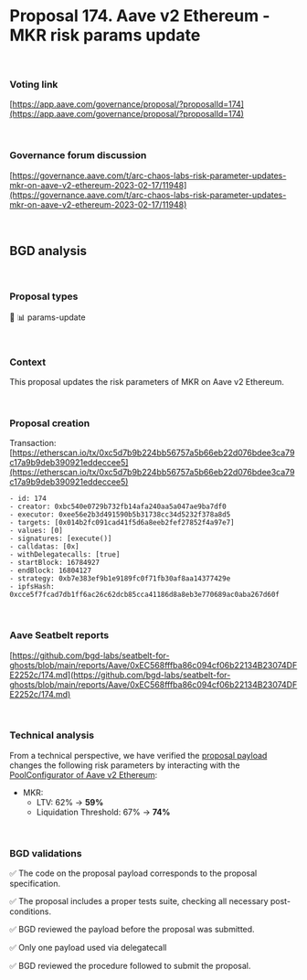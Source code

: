 # Proposal 174. Aave v2 Ethereum - MKR risk params update

<br>

### Voting link

[https://app.aave.com/governance/proposal/?proposalId=174](https://app.aave.com/governance/proposal/?proposalId=174)

<br>

### Governance forum discussion

[https://governance.aave.com/t/arc-chaos-labs-risk-parameter-updates-mkr-on-aave-v2-ethereum-2023-02-17/11948](https://governance.aave.com/t/arc-chaos-labs-risk-parameter-updates-mkr-on-aave-v2-ethereum-2023-02-17/11948)

<br>

## BGD analysis

<br>

### Proposal types

:wrench: :bar_chart: params-update

<br>

### Context

This proposal updates the risk parameters of MKR on Aave v2 Ethereum.


<br>

### Proposal creation

Transaction: [https://etherscan.io/tx/0xc5d7b9b224bb56757a5b66eb22d076bdee3ca79c17a9b9deb390921eddeccee5](https://etherscan.io/tx/0xc5d7b9b224bb56757a5b66eb22d076bdee3ca79c17a9b9deb390921eddeccee5)

```
- id: 174
- creator: 0xbc540e0729b732fb14afa240aa5a047ae9ba7df0
- executor: 0xee56e2b3d491590b5b31738cc34d5232f378a8d5
- targets: [0x014b2fc091cad41f5d6a8eeb2fef27852f4a97e7]
- values: [0]
- signatures: [execute()]
- calldatas: [0x]
- withDelegatecalls: [true]
- startBlock: 16784927
- endBlock: 16804127
- strategy: 0xb7e383ef9b1e9189fc0f71fb30af8aa14377429e
- ipfsHash: 0xcce5f7fcad7db1ff6ac26c62dcb85cca41186d8a8eb3e770689ac0aba267d60f
```

<br>

### Aave Seatbelt reports

[https://github.com/bgd-labs/seatbelt-for-ghosts/blob/main/reports/Aave/0xEC568fffba86c094cf06b22134B23074DFE2252c/174.md](https://github.com/bgd-labs/seatbelt-for-ghosts/blob/main/reports/Aave/0xEC568fffba86c094cf06b22134B23074DFE2252c/174.md)


<br>

### Technical analysis

From a technical perspective, we have verified the [proposal payload](https://etherscan.io/address/0x014b2fc091cad41f5d6a8eeb2fef27852f4a97e7#code#F3#L14) changes the following risk parameters by interacting with the [PoolConfigurator of Aave v2 Ethereum](https://etherscan.io/address/0x311Bb771e4F8952E6Da169b425E7e92d6Ac45756):

- MKR:
  - LTV: 62% -> **59%**
  - Liquidation Threshold: 67% -> **74%**

<br>

### BGD validations

:white_check_mark: The code on the proposal payload corresponds to the proposal specification.

:white_check_mark: The proposal includes a proper tests suite, checking all necessary post-conditions.

:white_check_mark: BGD reviewed the payload before the proposal was submitted.

:white_check_mark: Only one payload used via delegatecall

:white_check_mark: BGD reviewed the procedure followed to submit the proposal.

